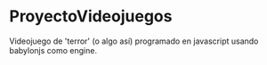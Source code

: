 # ProyectoVideojuegos
Videojuego de 'terror' (o algo así) programado en javascript usando babylonjs como engine.
